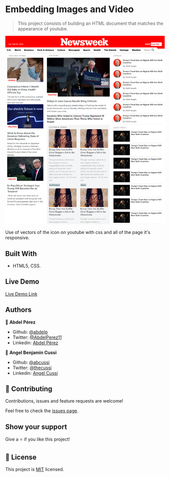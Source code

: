 # Embedding Images and Video

> This project consists of building an HTML document that matches the appearance of youtube.

![screenshot](./app_screenshot.png)

Use of vectors of the icon on youtube with css and all of the page it's responsive.

## Built With

- HTML5, CSS.

## Live Demo

[Live Demo Link](https://abdelp.github.io/video-player/)

## Authors

👤 **Abdel Pérez**

- Github: [@abdelp](https://github.com/abdelp/)
- Twitter: [@AbdelPerez11](https://twitter.com/abdelperez11)
- Linkedin: [Abdel Pérez](https://www.linkedin.com/in/abdel-p%C3%A9rez-t%C3%A9llez-72b2aa153/)

👤 **Angel Benjamin Cussi**

- Github: [@abcussi](https://github.com/abcussi)
- Twitter: [@thecussi](https://twitter.com/thecussi)
- Linkedin: [Angel Cussi](https://www.linkedin.com/in/angel-cussi-1b2310174/)

## 🤝 Contributing

Contributions, issues and feature requests are welcome!

Feel free to check the [issues page](https://github.com/abdelp/video-player/issues).

## Show your support

Give a ⭐️ if you like this project!

## 📝 License

This project is [MIT](lic.url) licensed.
